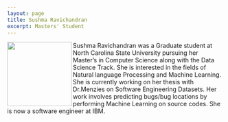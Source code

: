 ```yaml
---
layout: page
title: Sushma Ravichandran
excerpt: Masters' Student
---
```



<img align="left" width="150" src="/img/sushma.jpg">
Sushma Ravichandran was a Graduate student at North Carolina State University  pursuing her Master’s in Computer Science along with the Data Science Track. She is interested in the fields of Natural language Processing and Machine Learning. She is currently working on her thesis with Dr.Menzies on Software Engineering Datasets. Her work involves predicting bugs/bug locations by performing Machine Learning on source codes.
She is now a software engineer at IBM.